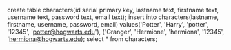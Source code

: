 create table characters(id serial primary key,
lastname text, firstname text, username text, password text, email text);
insert into characters(lastname, firstname, username, password, email)
values('Potter', 'Harry', 'potter', '12345', 'potter@hogwarts.edu'),
('Granger', 'Hermione', 'hermiona', '12345', 'hermiona@hogwarts.edu);
select * from characters;